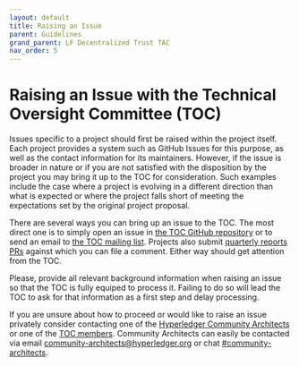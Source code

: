 ```yaml
---
layout: default
title: Raising an Issue
parent: Guidelines
grand_parent: LF Decentralized Trust TAC
nav_order: 5
---
```

# Raising an Issue with the Technical Oversight Committee (TOC)

Issues specific to a project should first be raised within the project itself. Each project provides a system such as GitHub Issues for this purpose, as well as the contact information for its maintainers. However, if the issue is broader in nature or if you are not satisfied with the disposition by the project you may bring it up to the TOC for consideration. Such examples include the case where a project is evolving in a different direction than what is expected or where the project falls short of meeting the expectations set by the original project proposal.

There are several ways you can bring up an issue to the TOC. The most direct one is to simply open an issue in [the TOC GitHub repository](https://github.com/hyperledger/toc/issues) or to send an email to [the TOC mailing list](https://lists.hyperledger.org/g/toc/). Projects also submit [quarterly reports PRs](https://github.com/hyperledger/toc/pulls?q=is%3Aopen+is%3Apr+label%3Aquarterly-report) against which you can file a comment. Either way should get attention from the TOC.

Please, provide all relevant background information when raising an issue so that the TOC is fully equiped to process it. Failing to do so will lead the TOC to ask for that information as a first step and delay processing.

If you are unsure about how to proceed or would like to raise an issue privately consider contacting one of the [Hyperledger Community Architects](https://wiki.hyperledger.org/display/CA/Community+Architects+Team) or one of the [TOC members](../members-info/toc-members.md). Community Architects can easily be contacted via email [community-architects@hyperledger.org](mailto:community-architects@hyperledger.org) or chat [#community-architects](https://discord.com/servers/hyperledger-foundation-905194001349627914).
